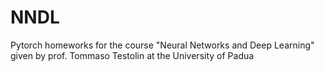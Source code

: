 # NNDL
Pytorch homeworks for the course "Neural Networks and Deep Learning" given by prof. Tommaso Testolin at the University of Padua
